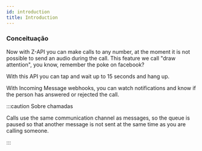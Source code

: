 ```yaml
---
id: introduction
title: Introduction
---
```


### Conceituação

Now with Z-API you can make calls to any number, at the moment it is not possible to send an audio during the call. This feature we call "draw attention", you know, remember the poke on facebook?

With this API you can tap and wait up to 15 seconds and hang up.

With Incoming Message webhooks, you can watch notifications and know if the person has answered or rejected the call.

:::caution Sobre chamadas

Calls use the same communication channel as messages, so the queue is paused so that another message is not sent at the same time as you are calling someone.

:::
